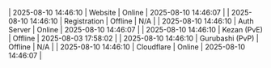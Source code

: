 | 2025-08-10 14:46:10 | Website | Online | 2025-08-10 14:46:07 |
| 2025-08-10 14:46:10 | Registration | Offline | N/A |
| 2025-08-10 14:46:10 | Auth Server | Online | 2025-08-10 14:46:07 |
| 2025-08-10 14:46:10 | Kezan (PvE) | Offline | 2025-08-03 17:58:02 |
| 2025-08-10 14:46:10 | Gurubashi (PvP) | Offline | N/A |
| 2025-08-10 14:46:10 | Cloudflare | Online | 2025-08-10 14:46:07 |

